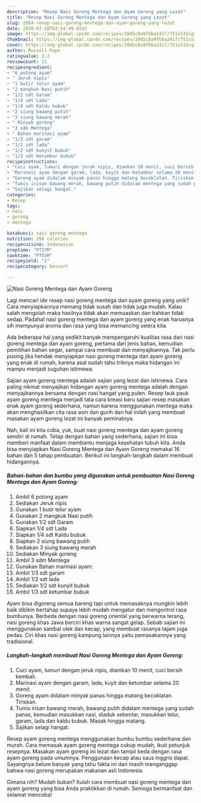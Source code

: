 ```yaml
---
description: "Resep Nasi Goreng Mentega dan Ayam Goreng yang Lezat"
title: "Resep Nasi Goreng Mentega dan Ayam Goreng yang Lezat"
slug: 2064-resep-nasi-goreng-mentega-dan-ayam-goreng-yang-lezat
date: 2020-07-28T03:54:49.024Z
image: https://img-global.cpcdn.com/recipes/20d5c8a9fbba241f/751x532cq70/nasi-goreng-mentega-dan-ayam-goreng-foto-resep-utama.jpg
thumbnail: https://img-global.cpcdn.com/recipes/20d5c8a9fbba241f/751x532cq70/nasi-goreng-mentega-dan-ayam-goreng-foto-resep-utama.jpg
cover: https://img-global.cpcdn.com/recipes/20d5c8a9fbba241f/751x532cq70/nasi-goreng-mentega-dan-ayam-goreng-foto-resep-utama.jpg
author: Russell Pope
ratingvalue: 3.2
reviewcount: 11
recipeingredient:
- "6 potong ayam"
- " Jeruk nipis"
- "1 butir telur ayam"
- "2 mangkuk Nasi putih"
- "1/2 sdt Garam"
- "1/4 sdt Lada"
- "1/4 sdt Kaldu bubuk"
- "2 siung bawang putih"
- "3 siung bawang merah"
- " Minyak goreng"
- "3 sdm Mentega"
- " Bahan marinasi ayam"
- "1/3 sdt garam"
- "1/2 sdt lada"
- "1/2 sdt kunyit bubuk"
- "1/3 sdt ketumbar bubuk"
recipeinstructions:
- "Cuci ayam, lumuri dengan jeruk nipis, diamkan 10 menit, cuci bersih kembali."
- "Marinasi ayam dengan garam, lada, kuyit dan ketumbar selama 20 menit."
- "Goreng ayam didalam minyak panas hingga matang kecoklatan. Tiriskan."
- "Tumis irisan bawang merah, bawang putih didalam mentega yang sudah panas, kemudian masukkan nasi, diaduk sebentar, masukkan telur, garam, lada dan kaldu bubuk. Masak hingga matang."
- "Sajikan selagi hangat."
categories:
- Resep
tags:
- nasi
- goreng
- mentega

katakunci: nasi goreng mentega 
nutrition: 294 calories
recipecuisine: Indonesian
preptime: "PT27M"
cooktime: "PT55M"
recipeyield: "2"
recipecategory: Dessert

---
```



![Nasi Goreng Mentega dan Ayam Goreng](https://img-global.cpcdn.com/recipes/20d5c8a9fbba241f/751x532cq70/nasi-goreng-mentega-dan-ayam-goreng-foto-resep-utama.jpg)

Lagi mencari ide resep nasi goreng mentega dan ayam goreng yang unik? Cara menyiapkannya memang tidak susah dan tidak juga mudah. Kalau salah mengolah maka hasilnya tidak akan memuaskan dan bahkan tidak sedap. Padahal nasi goreng mentega dan ayam goreng yang enak harusnya sih mempunyai aroma dan rasa yang bisa memancing selera kita.

Ada beberapa hal yang sedikit banyak mempengaruhi kualitas rasa dari nasi goreng mentega dan ayam goreng, pertama dari jenis bahan, kemudian pemilihan bahan segar, sampai cara membuat dan menyajikannya. Tak perlu pusing jika hendak menyiapkan nasi goreng mentega dan ayam goreng yang enak di rumah, karena asal sudah tahu triknya maka hidangan ini mampu menjadi suguhan istimewa.

Sajian ayam goreng mentega adalah sajian yang lezat dan istimewa. Cara paling nikmat menyajikan hidangan ayam goreng mentega adalah dengan menyajikannya bersama dengan nasi hangat yang pulen. Resep lauk pauk ayam goreng mentega menjadi tata cara kreasi baru sajian resep masakan enak ayam goreng sederhana, namun karena menggunakan mentega maka akan menghasilkan cita rasa asin dan gurih dan hal inilah yang membuat masakan ayam goreng lezat ini banyak peminatnya.


Nah, kali ini kita coba, yuk, buat nasi goreng mentega dan ayam goreng sendiri di rumah. Tetap dengan bahan yang sederhana, sajian ini bisa memberi manfaat dalam membantu menjaga kesehatan tubuh kita. Anda bisa menyiapkan Nasi Goreng Mentega dan Ayam Goreng memakai 16 bahan dan 5 tahap pembuatan. Berikut ini langkah-langkah dalam membuat hidangannya.

<!--inarticleads1-->

##### Bahan-bahan dan bumbu yang digunakan untuk pembuatan Nasi Goreng Mentega dan Ayam Goreng:

1. Ambil 6 potong ayam
1. Sediakan  Jeruk nipis
1. Gunakan 1 butir telur ayam
1. Gunakan 2 mangkuk Nasi putih
1. Gunakan 1/2 sdt Garam
1. Siapkan 1/4 sdt Lada
1. Siapkan 1/4 sdt Kaldu bubuk
1. Siapkan 2 siung bawang putih
1. Sediakan 3 siung bawang merah
1. Sediakan  Minyak goreng
1. Ambil 3 sdm Mentega
1. Gunakan  Bahan marinasi ayam:
1. Ambil 1/3 sdt garam
1. Ambil 1/2 sdt lada
1. Sediakan 1/2 sdt kunyit bubuk
1. Ambil 1/3 sdt ketumbar bubuk


Ayam bisa digoreng semua bareng tapi untuk memasaknya mungkin lebih baik dibikin bertahap supaya lebih mudah mengatur dan mengontrol rasa bumbunya. Berbeda dengan nasi goreng oriental yang berwarna terang, nasi goreng khas Jawa berciri khas warna sangat gelap. Sebab sajian ini menggunakan sambal ulek dan kecap, yang membuat rasanya tajam juga pedas. Ciri khas nasi goreng kampung lainnya yaitu pemasakannya yang tradisional. 

<!--inarticleads2-->

##### Langkah-langkah membuat Nasi Goreng Mentega dan Ayam Goreng:

1. Cuci ayam, lumuri dengan jeruk nipis, diamkan 10 menit, cuci bersih kembali.
1. Marinasi ayam dengan garam, lada, kuyit dan ketumbar selama 20 menit.
1. Goreng ayam didalam minyak panas hingga matang kecoklatan. Tiriskan.
1. Tumis irisan bawang merah, bawang putih didalam mentega yang sudah panas, kemudian masukkan nasi, diaduk sebentar, masukkan telur, garam, lada dan kaldu bubuk. Masak hingga matang.
1. Sajikan selagi hangat.


Resep ayam goreng mentega menggunakan bumbu bumbu sederhana dan murah. Cara memasak ayam goreng mentega cukup mudah, ikuti petunjuk resepnya. Masakan ayam goreng ini lezat dan tampil beda dengan rasa ayam goreng pada umumnya. Penggunaan kecap atau saus inggris dapat. Sayangnya belum banyak yang tahu fakta ini dan masih menganggap bahwa nasi goreng merupakan makanan asli Indonesia. 

Gimana nih? Mudah bukan? Itulah cara membuat nasi goreng mentega dan ayam goreng yang bisa Anda praktikkan di rumah. Semoga bermanfaat dan selamat mencoba!
